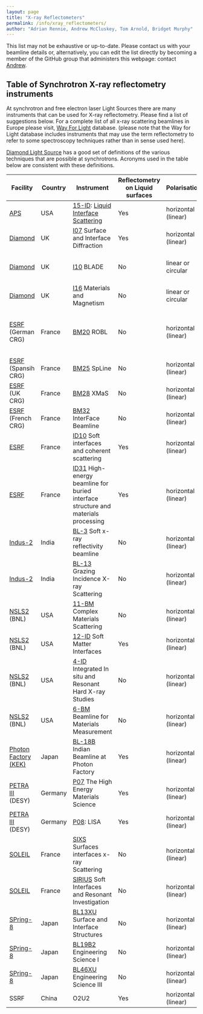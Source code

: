 ```yaml
---
layout: page
title: "X-ray Reflectometers"
permalink: /info/xray_reflectometers/
author: "Adrian Rennie, Andrew McCluskey, Tom Arnold, Bridget Murphy"
---
```


This list may not be exhaustive or up-to-date. Please contact us with your beamline details or, alternatively, you can edit the list directly by becoming a member of the GitHub group that administers this webpage: contact [Andrew](mailto:andrew.mccluskey@ess.eu).

## Table of Synchrotron X-ray reflectometry instruments

At synchrotron and free electron laser Light Sources there are many instruments that can be used for X-ray reflectometry. Please find a list of suggestions below. For a complete list of all x-ray scattering beamlines in Europe please visit, [Way For Light](https://www.wayforlight.eu/en/catalogue?Techniques=1394) database. (please note that the Way for Light database includes instruments that may use the term reflectometry to refer to some spectroscopy techniques rather than in sense used here).

[Diamond Light Source](https://www.diamond.ac.uk/Instruments/Techniques.html) has a good set of definitions of the various techniques that are possible at synchrotrons. Acronyms used in the table below are consistent with these definitions.

| Facility | Country | Instrument | Reflectometry on Liquid surfaces | Polarisation | Energy Range | Other techniques | 
| --- | --- | --- | --- | --- | --- | --- | 
| [APS](https://www.aps.anl.gov/) | USA | [15-ID](https://chemmatcars.uchicago.edu/): [Liquid Interface Scattering](https://chemmatcars.uchicago.edu/experimental-facility/experimental-techniques/liquid-surface-x-ray-scattering/)  | Yes | horizontal (linear) | 5-70keV | GID, GISAXS & more |  
| [Diamond](https://www.diamond.ac.uk) | UK | [I07](https://www.diamond.ac.uk/Instruments/Structures-and-Surfaces/I07) Surface and Interface Diffraction | Yes | horizontal (linear) | 4-45keV | GIXD, GISAXS |  
| [Diamond](https://www.diamond.ac.uk) | UK | [I10](https://www.diamond.ac.uk/Instruments/Magnetic-Materials/I10) BLADE | No | linear or circular | 0.4-2keV | XAS, XMCD, Soft X-ray Diffraction & more |  
| [Diamond](https://www.diamond.ac.uk) | UK | [I16](https://www.diamond.ac.uk/Instruments/Magnetic-Materials/I16) Materials and Magnetism | No | linear or circular | 3.3-25keV | GIXD, WAXS & more |  
| [ESRF](https://www.esrf.eu/) (German CRG)| France | [BM20](https://www.hzdr.de/db/Cms?pNid=247&pLang=de) ROBL | No |horizontal (linear) | 3.5-35keV | GIXD & Resonant Anomalous X-ray Reflectometry, XAS, XES |
| [ESRF](https://www.esrf.eu/) (Spansih CRG)| France | [BM25](https://www.esrf.eu/UsersAndScience/Experiments/CRG/BM25) SpLine| No |horizontal (linear) | 5-35keV | GIXD, XPS |
| [ESRF](https://www.esrf.eu/) (UK CRG)| France | [BM28](https://warwick.ac.uk/fac/cross_fac/xmas) XMaS| No |horizontal (linear) | 2.4-15keV | GIXD, GISAXS, SAXS, XAS & more|
| [ESRF](https://www.esrf.eu/) (French CRG)| France | [BM32](https://www.esrf.eu/UsersAndScience/Experiments/CRG/BM32) InterFace Beamline| No |horizontal (linear) | 7-30keV | GIXD, XAS & more|
| [ESRF](https://www.esrf.eu/) | France | [ID10](https://www.esrf.eu/UsersAndScience/Experiments/CBS/ID10) Soft interfaces and coherent scattering | Yes |horizontal (linear) | 7-24keV | GIXD, GISAXS & more | 
| [ESRF](https://www.esrf.eu/) | France | [ID31](https://www.esrf.eu/UsersAndScience/Experiments/StructMaterials/ID31) High-energy beamline for buried interface structure and materials processing | Yes |horizontal (linear) | 21-150keV | GIXD, GISAXS & more |
| [Indus-2](https://www.rrcat.gov.in/technology/accel/indus2.html) |India | [BL-3](https://www.rrcat.gov.in/technology/accel/srul/beamlines/softxray.html) Soft x-ray reflectivity beamline | No | horizontal (linear) | 100-1500 eV | TEY | 
| [Indus-2](https://www.rrcat.gov.in/technology/accel/indus2.html) |India | [BL-13](https://www.rrcat.gov.in/technology/accel/srul/beamlines/gixs_bl13.html) Grazing Incidence X-ray Scattering | No | horizontal (linear) | 5-11 keV | GIXD, GISAXS & XRD | 
| [NSLS2](https://www.bnl.gov/ps) (BNL) | USA |[11-BM](https://www.bnl.gov/ps/beamlines/beamline.php?r=11-BM) Complex Materials Scattering | No | horizontal (linear) | 10 - 17 keV | (GI)SAXS/WAXS | 
| [NSLS2](https://www.bnl.gov/ps) (BNL) | USA |[12-ID](https://www.bnl.gov/ps/beamlines/beamline.php?r=12-ID) Soft Matter Interfaces | Yes | horizontal (linear) | 2.05 - 24 keV | (GI)SAXS/WAXS, XRD | 
| [NSLS2](https://www.bnl.gov/ps) (BNL) | USA |[4-ID](https://www.bnl.gov/ps/beamlines/beamline.php?r=4-ID) Integrated In situ and Resonant Hard X-ray Studies | No | horizontal (linear) | 6 - 23 keV | (GI)SAXS/WAXS| 
| [NSLS2](https://www.bnl.gov/ps) (BNL) | USA |[6-BM](https://www.bnl.gov/ps/beamlines/beamline.php?r=6-BM) Beamline for Materials Measurement | No | horizontal (linear) | 4 - 23 keV | GIXD, GISAXS, resonant x-ray scattering | 
| [Photon Factory (KEK)](https://www2.kek.jp/imss/pf/eng/) |Japan | [BL-18B](http://www.saha.ac.in/web/photon-factory-home) Indian Beamline at Photon Factory | Yes | horizontal (linear) | 8-19 keV | GIXD & XRD | 
| [PETRA III](https://photon-science.desy.de/facilities/petra_iii/index_eng.html) (DESY) | Germany | [P07](https://photon-science.desy.de/facilities/petra_iii/beamlines/p07_high_energy_materials_science/index_eng.html) The High Energy Materials Science | Yes | horizontal (linear) | 33-200keV | XRD & more | 
| [PETRA III](https://photon-science.desy.de/facilities/petra_iii/index_eng.html) (DESY) | Germany | [P08](https://photon-science.desy.de/facilities/petra_iii/beamlines/p08_high_resolution_diffraction/index_eng.html): LISA | Yes | horizontal (linear) | 5.4-29.4keV | GID, GISAXS & more | 
| [SOLEIL](https://www.synchrotron-soleil.fr/en)| France |[SIXS](https://www.synchrotron-soleil.fr/en/beamlines/sixs) Surfaces interfaces x-ray Scattering | No | horizontal (linear) | 5 -20 keV | XRD, GIXD & more | 
| [SOLEIL](https://www.synchrotron-soleil.fr/en)| France |[SIRIUS](https://www.synchrotron-soleil.fr/en/beamlines/sirius) Soft Interfaces and Resonant Investigation | No | horizontal (linear) | 1.4 -13 keV |  GIXD, GISAXS, XAS & more | 
| [SPring-8](http://www.spring8.or.jp/en/)| Japan |[BL13XU](http://www.spring8.or.jp/wkg/BL13XU/instrument/lang-en/INS-0000000394/instrument_summary_view) Surface and Interface Structures| No | horizontal (linear) | 6-50 keV |  GIXD | 
| [SPring-8](http://www.spring8.or.jp/en/)| Japan |[BL19B2](http://www.spring8.or.jp/wkg/BL19B2/instrument/lang-en/INS-0000000300/instrument_summary_view) Engineering Science I | No | horizontal (linear) | 5-72 keV |  GIXD, SAXS, XRD | 
| [SPring-8](http://www.spring8.or.jp/en/)| Japan |[BL46XU](http://www.spring8.or.jp/wkg/BL46XU/instrument/lang-en/INS-0000001484/instrument_summary_view) Engineering Science III | No | horizontal (linear) | 6-35 keV |  GIXD, XRD & more | 
| SSRF| China | O2U2 | Yes | horizontal (linear) | 4.8-28 keV |  XRD, GIXD & more | 



